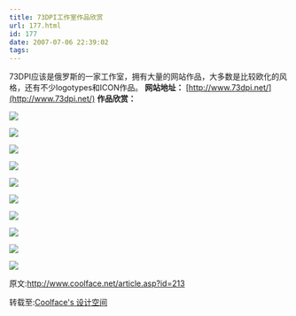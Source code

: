 ```yaml
---
title: 73DPI工作室作品欣赏
url: 177.html
id: 177
date: 2007-07-06 22:39:02
tags:
---
```


73DPI应该是俄罗斯的一家工作室，拥有大量的网站作品，大多数是比较欧化的风格，还有不少logotypes和ICON作品。 **网站地址：** [http://www.73dpi.net/](http://www.73dpi.net/) **作品欣赏：**

[![](http://www.coolface.net/attachments/month_0705/3200751419489.jpg)](http://www.coolface.net/attachments/month_0705/3200751419489.jpg "在新窗口打开图片")

[![](http://www.coolface.net/attachments/month_0705/f2007514194817.jpg)](http://www.coolface.net/attachments/month_0705/f2007514194817.jpg "在新窗口打开图片")

[![](http://www.coolface.net/attachments/month_0705/s2007514194845.jpg)](http://www.coolface.net/attachments/month_0705/s2007514194845.jpg "在新窗口打开图片")

[![](http://www.coolface.net/attachments/month_0705/72007514194921.jpg)](http://www.coolface.net/attachments/month_0705/72007514194921.jpg "在新窗口打开图片")

[![](http://www.coolface.net/attachments/month_0705/42007514194927.jpg)](http://www.coolface.net/attachments/month_0705/42007514194927.jpg "在新窗口打开图片")

[![](http://www.coolface.net/attachments/month_0705/v2007514194945.jpg)](http://www.coolface.net/attachments/month_0705/v2007514194945.jpg "在新窗口打开图片")

[![](http://www.coolface.net/attachments/month_0705/32007514195035.jpg)](http://www.coolface.net/attachments/month_0705/32007514195035.jpg "在新窗口打开图片")

[![](http://www.coolface.net/attachments/month_0705/y2007514195043.jpg)](http://www.coolface.net/attachments/month_0705/y2007514195043.jpg "在新窗口打开图片")

[![](http://www.coolface.net/attachments/month_0705/p2007514195055.jpg)](http://www.coolface.net/attachments/month_0705/p2007514195055.jpg "在新窗口打开图片")

[![](http://www.coolface.net/attachments/month_0705/a2007514195130.jpg)](http://www.coolface.net/attachments/month_0705/a2007514195130.jpg "在新窗口打开图片")

原文:http://www.coolface.net/article.asp?id=213

转载至:[Coolface's 设计空间](http://www.coolface.net)